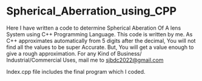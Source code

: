 # Spherical_Aberration_using_CPP
Here I have written a code to determine Spherical Aberation Of A lens System using C++ Programming Language.
This code is written by me. As C++ approximates automatically from 5 digits after the decimal, You will not find all the values to be super Accurate. But, You will get a value enough to give a rough approximation.
For any Kind of Business/ Industrial/Commercial Uses, mail me to sjbdc2022@gmail.com

Index.cpp file includes the final program which I coded.
